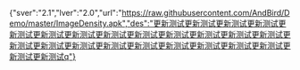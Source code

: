 {"sver":"2.1","lver":"2.0","url":"https://raw.githubusercontent.com/AndBird/Demo/master/ImageDensity.apk","des":"更新测试更新测试更新测试更新测试更新测试更新测试更新测试更新测试更新测试更新测试更新测试更新测试更新测试更新测试更新测试更新测试更新测试更新测试更新测试更新测试更新测试更新测试更新测试更新测试q"}
